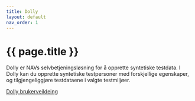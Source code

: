 ```yaml
---
title: Dolly
layout: default
nav_order: 1
---
```


# {{ page.title }}

Dolly er NAVs selvbetjeningsløsning for å opprette syntetiske testdata.  I Dolly kan du opprette syntetiske testpersoner med forskjellige egenskaper, og tilgjengeliggjøre testdataene i valgte testmiljøer.

[Dolly brukerveildeing](brukerveiledning.md)